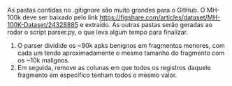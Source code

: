 As pastas contidas no .gitignore são muito grandes para o GitHub.
O MH-100k deve ser baixado pelo link https://figshare.com/articles/dataset/MH-100K-Dataset/24328885 e extraído.
As outras pastas serão geradas ao rodar o script parser.py, o que leva algum tempo para finalizar.

1. O parser dividide os ~90k apks benignos em fragmentos menores, com cada um tendo aproximadamente o mesmo tamanho do fragmento com os ~10k malignos.
2. Em seguida, remove as colunas em que todos os registros daquele fragmento em específico tenham todos o mesmo valor.
